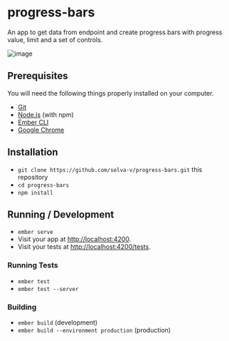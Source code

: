 # progress-bars

An app to get data from endpoint and create progress bars with progress value, limit and a set of controls.

![image](https://user-images.githubusercontent.com/20811356/69165878-3e9afd00-0b2d-11ea-9454-16100ab91584.png)

## Prerequisites

You will need the following things properly installed on your computer.

* [Git](https://git-scm.com/)
* [Node.js](https://nodejs.org/) (with npm)
* [Ember CLI](https://ember-cli.com/)
* [Google Chrome](https://google.com/chrome/)

## Installation

* `git clone https://github.com/selva-v/progress-bars.git` this repository
* `cd progress-bars`
* `npm install`

## Running / Development

* `ember serve`
* Visit your app at [http://localhost:4200](http://localhost:4200).
* Visit your tests at [http://localhost:4200/tests](http://localhost:4200/tests).

### Running Tests

* `ember test`
* `ember test --server`

### Building

* `ember build` (development)
* `ember build --environment production` (production)
